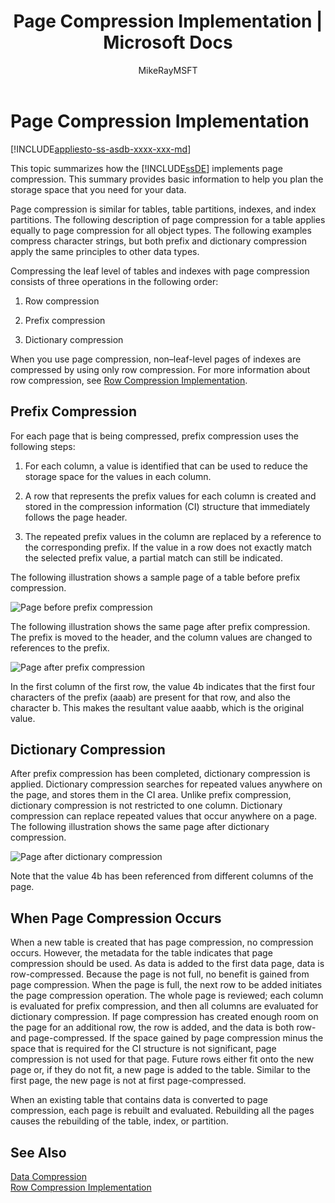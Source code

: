 ﻿---
title: "Page Compression Implementation | Microsoft Docs"
ms.custom: ""
ms.date: "06/30/2016"
ms.prod: sql
ms.prod_service: "database-engine, sql-database"
ms.reviewer: ""
ms.suite: "sql"
ms.technology: performance
ms.tgt_pltfrm: ""
ms.topic: conceptual
helpviewer_keywords: 
  - "page compression [Database Engine]"
  - "compression [SQL Server], page"
ms.assetid: 78c83277-1dbb-4e07-95bd-47b14d2b5cd4
author: MikeRayMSFT
ms.author: mikeray
manager: craigg
monikerRange: "=azuresqldb-current||>=sql-server-2016||=sqlallproducts-allversions||>=sql-server-linux-2017"
---
# Page Compression Implementation
[!INCLUDE[appliesto-ss-asdb-xxxx-xxx-md](../../includes/appliesto-ss-asdb-xxxx-xxx-md.md)]

  This topic summarizes how the [!INCLUDE[ssDE](../../includes/ssde-md.md)] implements page compression. This summary provides basic information to help you plan the storage space that you need for your data.  
  
 Page compression is similar for tables, table partitions, indexes, and index partitions. The following description of page compression for a table applies equally to page compression for all object types. The following examples compress character strings, but both prefix and dictionary compression apply the same principles to other data types.  
  
 Compressing the leaf level of tables and indexes with page compression consists of three operations in the following order:  
  
1.  Row compression  
  
2.  Prefix compression  
  
3.  Dictionary compression  
  
 When you use page compression, non–leaf-level pages of indexes are compressed by using only row compression. For more information about row compression, see [Row Compression Implementation](../../relational-databases/data-compression/row-compression-implementation.md).  
  
## Prefix Compression  
 For each page that is being compressed, prefix compression uses the following steps:  
  
1.  For each column, a value is identified that can be used to reduce the storage space for the values in each column.  
  
2.  A row that represents the prefix values for each column is created and stored in the compression information (CI) structure that immediately follows the page header.  
  
3.  The repeated prefix values in the column are replaced by a reference to the corresponding prefix. If the value in a row does not exactly match the selected prefix value, a partial match can still be indicated.  
  
 The following illustration shows a sample page of a table before prefix compression.  
  
 ![Page before prefix compression](media/skt-tblcompression1c.gif "Page before prefix compression")  
  
 The following illustration shows the same page after prefix compression. The prefix is moved to the header, and the column values are changed to references to the prefix.  
  
 ![Page after prefix compression](media/tblcompression2.gif "Page after prefix compression")  
  
 In the first column of the first row, the value 4b indicates that the first four characters of the prefix (aaab) are present for that row, and also the character b. This makes the resultant value aaabb, which is the original value.  
  
## Dictionary Compression  
 After prefix compression has been completed, dictionary compression is applied. Dictionary compression searches for repeated values anywhere on the page, and stores them in the CI area. Unlike prefix compression, dictionary compression is not restricted to one column. Dictionary compression can replace repeated values that occur anywhere on a page. The following illustration shows the same page after dictionary compression.  
  
 ![Page after dictionary compression](media/tblcompression3.gif "Page after dictionary compression")  
  
 Note that the value 4b has been referenced from different columns of the page.  
  
## When Page Compression Occurs  
 When a new table is created that has page compression, no compression occurs. However, the metadata for the table indicates that page compression should be used. As data is added to the first data page, data is row-compressed. Because the page is not full, no benefit is gained from page compression. When the page is full, the next row to be added initiates the page compression operation. The whole page is reviewed; each column is evaluated for prefix compression, and then all columns are evaluated for dictionary compression. If page compression has created enough room on the page for an additional row, the row is added, and the data is both row- and page-compressed. If the space gained by page compression minus the space that is required for the CI structure is not significant, page compression is not used for that page. Future rows either fit onto the new page or, if they do not fit, a new page is added to the table. Similar to the first page, the new page is not at first page-compressed.  
  
 When an existing table that contains data is converted to page compression, each page is rebuilt and evaluated. Rebuilding all the pages causes the rebuilding of the table, index, or partition.  
  
## See Also  
 [Data Compression](../../relational-databases/data-compression/data-compression.md)   
 [Row Compression Implementation](../../relational-databases/data-compression/row-compression-implementation.md)  
  
  
